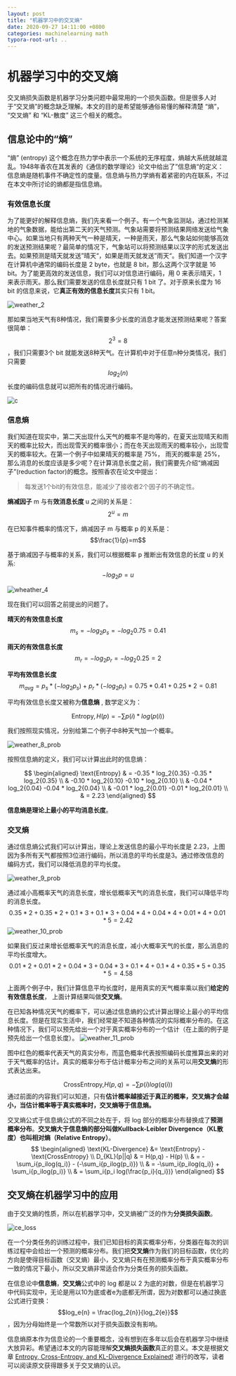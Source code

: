 ```yaml
---
layout: post
title: "机器学习中的交叉熵"
date: 2020-09-27 14:11:00 +0800
categories: machinelearning math
typora-root-url: ..
---
```


# 机器学习中的交叉熵

交叉熵损失函数是机器学习分类问题中最常用的一个损失函数。但是很多人对于“交叉熵”的概念缺乏理解。本文的目的是希望能够通俗易懂的解释清楚 “熵”， “交叉熵” 和 “KL-散度” 这三个相关的概念。

## 信息论中的“熵”

“熵” (entropy) 这个概念在热力学中表示一个系统的无序程度，熵越大系统就越混乱。1948年香农在其发表的《通信的数学理论》论文中给出了”信息熵“的定义：信息熵是随机事件不确定性的度量。信息熵与热力学熵有着紧密的内在联系，不过在本文中所讨论的熵都是指信息熵。

### 有效信息长度

为了能更好的解释信息熵，我们先来看一个例子。有一个气象监测站，通过检测某地的气象数据，能给出第二天的天气预测。气象站需要将预测结果网络发送给气象中心。如果当地只有两种天气一种是晴天，一种是雨天，那么气象站如何能够高效的发送预测结果呢？最简单的情况下，气象站可以将预测结果以汉字的形式发送出去。如果预测是晴天就发送”晴天“，如果是雨天就发送”雨天“。我们知道一个汉字在计算机中通常的编码长度是 2 byte，也就是 8 bit，那么这两个汉字就是 16 bit。为了能更高效的发送信息，我们可以对信息进行编码，用 0 来表示晴天，1 来表示雨天。那么我们需要发送的信息长度就只有 1 bit 了。对于原来长度为 16 bit 的信息来说，它**真正有效的信息长度**其实只有 1 bit。

![weather_2](/assets/entropy1.png)

那如果当地天气有8种情况，我们需要多少长度的消息才能发送预测结果呢？答案很简单：$$ 2^3=8 $$ ，我们只需要3个 bit 就能发送8种天气。在计算机中对于任意n种分类情况，我们只需要 $$log_2 (n)$$ 长度的编码信息就可以把所有的情况进行编码。

![c](/assets/entropy2.png)



### 信息熵

我们知道在现实中，第二天出现什么天气的概率不是均等的，在夏天出现晴天和雨天的概率比较大，而出现雪天的概率很小；而在冬天出现雨天的概率较小，出现雪天的概率较大。在第一个例子中如果晴天的概率是 75%， 雨天的概率是 25%，那么消息的长度应该是多少呢？在计算消息长度之前，我们需要先介绍“熵减因子”(reduction factor)的概念。按照香农在论文中提出：

> 每发送1个bit的有效信息，能减少了接收者2个因子的不确定性。

**熵减因子** m 与有**效消息长度** u 之间的关系是： $$2^u=m$$

在已知事件概率的情况下，熵减因子 m 与概率 p 的关系是： $$\frac{1}{p}=m$$

基于熵减因子与概率的关系，我们可以根据概率 p 推断出有效信息的长度 u 的关系:  $$-log_2{p} = u$$ 

![wheather_4](/assets/entropy4.png)

现在我们可以回答之前提出的问题了。

**晴天的有效信息长度**  $$m_s = -log_2{p_s} = -log_2{0.75} = 0.41$$ 

**雨天的有效信息长度** $$m_r = -log_2{p_r} = -log_2{0.25} = 2$$

**平均有效信息长度** $$m_{avg} = p_s * (-log_2{p_s}) + p_r * (-log_2{p_r}) = 0.75 * 0.41 + 0.25 * 2 = 0.81$$

平均有效信息长度又被称为**信息熵** , 数学定义为：

$$
\text{Entropy},H(p) = - \sum{p(i)*log(p(i))}
$$

我们按照现实情况，分别给第二个例子中8种天气加一个概率。

![weather_8_prob](/assets/entropy3.png)

按照信息熵的定义，我们可以计算出此时的信息熵：

$$
\begin{aligned} 
\text{Entropy} & = -0.35 * log_2{0.35} -0.35 * log_2{0.35} \\
 & -0.10 * log_2{0.10} -0.10 * log_2{0.10} \\
 & -0.04 * log_2{0.04} -0.04 * log_2{0.04} \\
 & -0.01 * log_2{0.01} -0.01 * log_2{0.01} \\
 & = 2.23
\end{aligned}
$$

**信息熵是理论上最小的平均消息长度**。

### 交叉熵

通过信息熵公式我们可以计算出，理论上发送信息的最小平均长度是 2.23，上图因为多所有天气都按照3位进行编码，所以消息的平均长度是3。通过修改信息的编码方式，我们可以降低消息的平均长度。

![weather_9_prob](/_site/assets/entropy5.png)



通过减小高概率天气的消息长度，增长低概率天气的消息长度，我们可以降低平均的消息长度。
$$
0.35 * 2 + 0.35 * 2 + 0.1 * 3+ 0.1 * 3 + 0.04 * 4 + 0.04 * 4  + 0.01 * 4 + 0.01 * 5 = 2.42
$$
![weather_10_prob](/_site/assets/entropy6.png)

如果我们反过来增长低概率天气的消息长度，减小大概率天气的长度，那么消息的平均长度增大。
$$
0.01 * 2 + 0.01 * 2 + 0.04 * 3 + 0.04 * 3 + 0.1 * 4 + 0.1 * 4 + 0.35 * 5 + 0.35 * 5 = 4.58
$$

上面两个例子中，我们计算信息平均长度时，是用真实的天气概率乘以我们**给定的有效信息长度**， 上面计算结果叫做**交叉熵**。

在已知各种情况天气的概率下，可以通过信息熵的公式计算出理论上最小的平均信息长度。但是在现实生活中，我们经常是不知道各种情况的实际概率分布的。在这种情况下，我们可以预先给出一个对于真实概率分布的一个估计（在上面的例子是预先给出一个信息长度）。
![weather_11_prob](/_site/assets/entropy7.png)

图中红色的概率代表天气的真实分布，而蓝色概率代表按照编码长度推算出来的对于天气概率的估计。真实的概率分布于估计概率分布之间的关系可以用**交叉熵**的形式表达出来。

$$
\text{CrossEntropy,}H(p,q) = - \sum{p(i)log(q(i))}
$$
通过前面的内容我们可以知道，只有**估计概率越接近于真正的概率，交叉熵才会越小，当估计概率等于真实概率时，交叉熵等于信息熵。**

交叉熵公式于信息熵公式的不同之处在于，将 log 部分的概率分布替换成了**预测概率分布**。**交叉熵大于信息熵的部分叫做Kullback-Leibler Divergence（KL散度）也叫相对熵（Relative Entropy）**。
$$
\begin{aligned}
\text{KL-Divergence} &= \text{Entropy} - \text{CrossEntropy}  \\
D_{KL}(p||q) & = H(p,q) - H(p) \\
& = -\sum_i{p_ilog(q_i)} - (-\sum_i{p_ilog(p_i)}) \\
& = -\sum_i{p_ilog(q_i)} + \sum_i{p_ilog(p_i)} \\
& = \sum_i{p_i log(\frac{p_i}{q_i})}
\end{aligned}
$$

## 交叉熵在机器学习中的应用

由于交叉熵的性质，所以在机器学习中，交叉熵被广泛的作为**分类损失函数**。

![ce_loss](/_site/assets/ce_loss.png)

在一个分类任务的训练过程中，我们已知目标的真实概率分布，分类器在每次的训练过程中会给出一个预测的概率分布。我们把**交叉熵**作为我们的目标函数，优化的方向是使得目标函数（交叉熵）最小，交叉熵只有在预测概率分布于真实概率分布一致的情况下最小，所以交叉熵非常适合作为分类任务的损失函数。

在信息论中**信息熵**，**交叉熵**公式中的 log 都是以 2 为底的对数，但是在机器学习中代码实现中，无论是用以10为底或者e为底都无所谓，因为对数都可以通过换底公式进行变换： $$log_e{n} = \frac{log_2{n}}{log_2{e}}$$ ，因为分母始终是一个常数所以对于损失函数没有影响。

信息熵原本作为信息论的一个重要概念，没有想到在多年以后会在机器学习中继续大放异彩。希望通过本文的内容能理解**交叉熵损失函数**真正的意义。本文是根据文章 [Entropy, Cross-Entropy, and KL-Divergence Explained!](https://towardsdatascience.com/entropy-cross-entropy-and-kl-divergence-explained-b09cdae917a) 进行的改写，读者可以阅读原文获得跟多关于交叉熵的认识。

